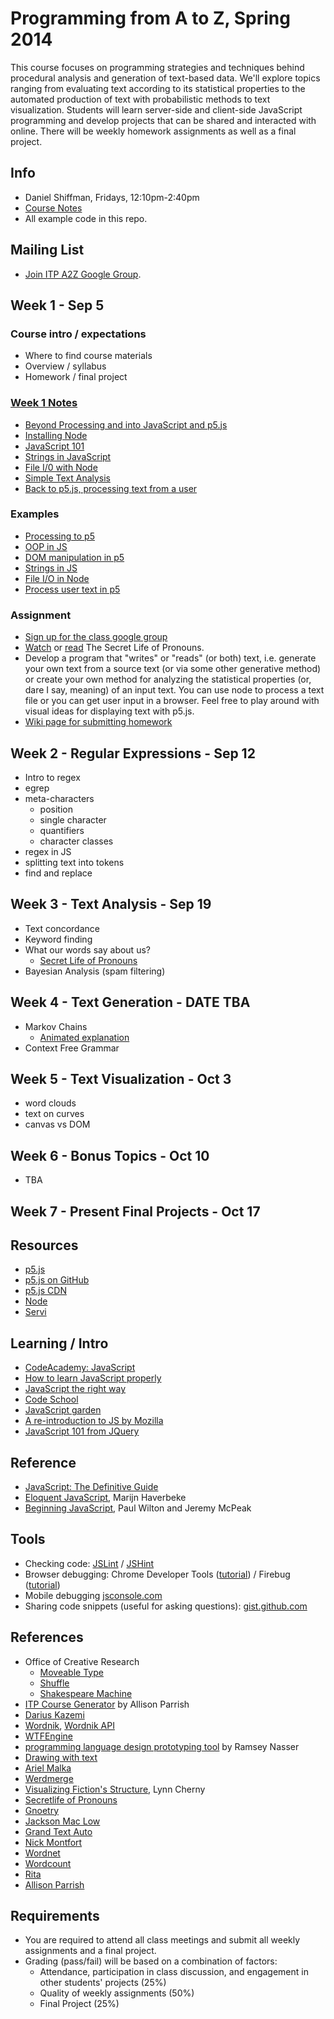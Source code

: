 # Programming from A to Z, Spring 2014

This course focuses on programming strategies and techniques behind procedural analysis and generation of text-based data. We'll explore topics ranging from evaluating text according to its statistical properties to the automated production of text with probabilistic methods to text visualization. Students will learn server-side and client-side JavaScript programming and develop projects that can be shared and interacted with online.  There will be weekly homework assignments as well as a final project.

## Info
- Daniel Shiffman, Fridays, 12:10pm-2:40pm
- [Course Notes](http://shiffman.net/teaching/a2z/)
- All example code in this repo.

## Mailing List
* [Join ITP A2Z Google Group](https://groups.google.com/a/nyu.edu/forum/#!forum/a2z-group/).

## Week 1 - Sep 5
### Course intro / expectations
* Where to find course materials
* Overview / syllabus
* Homework / final project

### [Week 1 Notes](http://shiffman.net/teaching/a2z/week1/)
* [Beyond Processing and into JavaScript and p5.js](http://shiffman.net/teaching/a2z/week1/#beyond)
* [Installing Node](http://shiffman.net/teaching/a2z/week1/#node)
* [JavaScript 101](http://shiffman.net/teaching/a2z/week1/#js101)
* [Strings in JavaScript](http://shiffman.net/teaching/a2z/week1/#strings)
* [File I/0 with Node](http://shiffman.net/teaching/a2z/week1/#file)
* [Simple Text Analysis](http://shiffman.net/teaching/a2z/week1/#analysis)
* [Back to p5.js, processing text from a user](http://shiffman.net/teaching/a2z/week1/#p5analysis)

### Examples
* [Processing to p5](https://github.com/shiffman/Programming-from-A-to-Z-F14/tree/master/week1/00_Processing_to_p5.js)
* [OOP in JS](https://github.com/shiffman/Programming-from-A-to-Z-F14/tree/master/week1/01_objects_in_JS)
* [DOM manipulation in p5](https://github.com/shiffman/Programming-from-A-to-Z-F14/tree/master/week1/02_DOM_p5)
* [Strings in JS](https://github.com/shiffman/Programming-from-A-to-Z-F14/tree/master/week1/03_Strings)
* [File I/O in Node](https://github.com/shiffman/Programming-from-A-to-Z-F14/tree/master/week1/04_fileinput)
* [Process user text in p5](https://github.com/shiffman/Programming-from-A-to-Z-F14/tree/master/week1/05_p5_text)

### Assignment
* [Sign up for the class google group](https://groups.google.com/a/nyu.edu/forum/#!forum/a2z-group/)
* [Watch](https://www.youtube.com/watch?v=PGsQwAu3PzU) or [read](http://secretlifeofpronouns.com/book.php) The Secret Life of Pronouns.
* Develop a program that "writes" or "reads" (or both) text, i.e. generate your own text from a source text (or via some other generative method) or create your own method for analyzing the statistical properties (or, dare I say, meaning) of an input text.  You can use node to process a text file or you can get user input in a browser.  Feel free to play around with visual ideas for displaying text with p5.js.
* [Wiki page for submitting homework](https://github.com/shiffman/Programming-from-A-to-Z-F14/wiki/Week-1-Homework)


## Week 2 - Regular Expressions - Sep 12
* Intro to regex
* egrep
* meta-characters
   * position
   * single character
   * quantifiers
   * character classes
* regex in JS
* splitting text into tokens
* find and replace

## Week 3 - Text Analysis - Sep 19
* Text concordance
* Keyword finding
* What our words say about us? 
    * [Secret Life of Pronouns](http://www.secretlifeofpronouns.com/)
* Bayesian Analysis (spam filtering)

## Week 4 - Text Generation - DATE TBA
* Markov Chains
   * [Animated explanation](http://setosa.io/blog/2014/07/26/markov-chains/) 
* Context Free Grammar

## Week 5 - Text Visualization - Oct 3
* word clouds
* text on curves
* canvas vs DOM

## Week 6 - Bonus Topics - Oct 10
* TBA

## Week 7 - Present Final Projects - Oct 17

## Resources
* [p5.js](http://p5js.org)
* [p5.js on GitHub](https://github.com/lmccart/p5.js)
* [p5.js CDN](http://cdnjs.com/libraries/p5.js)
* [Node](http://nodejs.org/)
* [Servi](https://github.com/antiboredom/servi.js)

## Learning / Intro
* [CodeAcademy: JavaScript](http://www.codecademy.com/tracks/javascript)
* [How to learn JavaScript properly](http://javascriptissexy.com/how-to-learn-javascript-properly/)
* [JavaScript the right way](http://www.jstherightway.org/)
* [Code School](https://www.codeschool.com/paths/javascript)
* [JavaScript garden](http://bonsaiden.github.io/JavaScript-Garden/)
* [A re-introduction to JS by Mozilla](https://developer.mozilla.org/en-US/docs/Web/JavaScript/A_re-introduction_to_JavaScript)
* [JavaScript 101 from JQuery](https://learn.jquery.com/javascript-101/)

## Reference
* [JavaScript: The Definitive Guide](http://shop.oreilly.com/product/9780596000486.do)
* [Eloquent JavaScript](http://eloquentjavascript.net/contents.html), Marijn Haverbeke
* [Beginning JavaScript](http://www.amazon.com/Beginning-JavaScript-Paul-Wilton/dp/0470525932), Paul Wilton and Jeremy McPeak

## Tools
* Checking code: [JSLint](http://www.jslint.com/) / [JSHint](http://www.jshint.com)
* Browser debugging: Chrome Developer Tools ([tutorial](https://developer.chrome.com/extensions/tut_debugging)) / Firebug ([tutorial](http://www.developerfusion.com/article/139949/debugging-javascript-with-firebug/))
* Mobile debugging [jsconsole.com](http://jsconsole.com)
* Sharing code snippets (useful for asking questions): [gist.github.com](http://gist.github.com)

## References
* Office of Creative Research
   * [Moveable Type](http://o-c-r.org/portfolio/moveable-type/)
   * [Shuffle](http://o-c-r.org/portfolio/shuffle/)
   * [Shakespeare Machine](http://o-c-r.org/portfolio/shakespeare-machine/)
* [ITP Course Generator](http://static.decontextualize.com/toys/next_semester) by Allison Parrish
* [Darius Kazemi](http://tinysubversions.com/)
* [Wordnik](https://www.wordnik.com/about), [Wordnik API](http://developer.wordnik.com/)
* [WTFEngine](https://github.com/soulwire/WTFEngine)
* [programming language design prototyping tool](https://github.com/nasser/pltjs) by Ramsey Nasser
* [Drawing with text](http://codepen.io/tholman/pen/qCnfB)
* [Ariel Malka](http://ariel.chronotext.org/)
* [Werdmerge](http://werdmerge.com/)
* [Visualizing Fiction's Structure](https://www.youtube.com/watch?v=f41U936WqPM), Lynn Cherny
* [Secretlife of Pronouns](http://secretlifeofpronouns.com/)
* [Gnoetry](http://www.beardofbees.com/gnoetry.html)
* [Jackson Mac Low](http://epc.buffalo.edu/authors/maclow/)
* [Grand Text Auto](http://grandtextauto.org/)
* [Nick Montfort](http://nickm.com/)
* [Wordnet](http://wordnet.princeton.edu/)
* [Wordcount](http://www.number27.org/wordcount)
* [Rita](http://rednoise.org/rita/)
* [Allison Parrish](http://www.decontextualize.com/)

## Requirements
* You are required to attend all class meetings and submit all weekly assignments and a final project.
* Grading (pass/fail) will be based on a combination of factors:
  * Attendance, participation in class discussion, and engagement in other students' projects (25%)
  * Quality of weekly assignments (50%) 
  * Final Project (25%)
